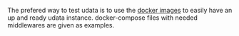 The prefered way to test udata is to use the [docker images][]
to easily have an up and ready udata instance.
docker-compose files with needed middlewares are given as examples.

[docker images]: https://github.com/opendatateam/docker-udata
